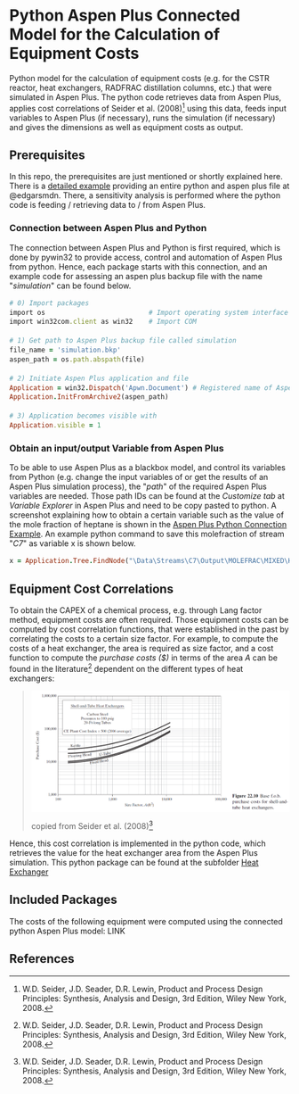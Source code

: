 # Python Aspen Plus Connected Model for the Calculation of Equipment Costs
Python model for the calculation of equipment costs (e.g. for the CSTR reactor, heat exchangers, RADFRAC distillation columns, etc.) that were simulated in Aspen Plus. The python code retrieves data from Aspen Plus, applies cost correlations of Seider et al. (2008)[^1] using this data, feeds input variables to Aspen Plus (if necessary), runs the simulation (if necessary) and gives the dimensions as well as equipment costs as output.

## Prerequisites
In this repo, the prerequisites are just mentioned or shortly explained here. There is a [detailed example](https://github.com/edgarsmdn/Aspen_Plus_Python#aspen-plus-python-connection-example) providing an entire python and aspen plus file at @edgarsmdn. There, a sensitivity analysis is performed where the python code is feeding / retrieving data to / from Aspen Plus.

### Connection between Aspen Plus and Python
The connection between Aspen Plus and Python is first required, which is done by pywin32 to provide access, control and automation of Aspen Plus from python. Hence, each package starts with this connection, and an example code for assessing an aspen plus backup file with the name "*simulation*" can be found below. 

```ruby
# 0) Import packages
import os                          # Import operating system interface
import win32com.client as win32    # Import COM

# 1) Get path to Aspen Plus backup file called simulation
file_name = 'simulation.bkp'
aspen_path = os.path.abspath(file)

# 2) Initiate Aspen Plus application and file
Application = win32.Dispatch('Apwn.Document') # Registered name of Aspen Plus
Application.InitFromArchive2(aspen_path)

# 3) Application becomes visible with 
Application.visible = 1
```

### Obtain an input/output Variable from Aspen Plus
To be able to use Aspen Plus as a blackbox model, and control its variables from Python (e.g. change the input variables of or get the results of an Aspen Plus simulation process), the "*path*" of the required Aspen Plus variables are needed. Those path IDs can be found at the *Customize tab* at *Variable Explorer* in Aspen Plus and need to be copy pasted to python. A screenshot explaining how to obtain a certain variable such as the value of the mole fraction of heptane is shown in the [Aspen Plus Python Connection Example](https://github.com/edgarsmdn/Aspen_Plus_Python#aspen-plus-python-connection-example). An example python command to save this molefraction of stream "*C7*" as variable x is shown below. 

```ruby
x = Application.Tree.FindNode("\Data\Streams\C7\Output\MOLEFRAC\MIXED\HEPTANE").Value
```

## Equipment Cost Correlations 
To obtain the CAPEX of a chemical process,  e.g. through Lang factor method, equipment costs are often required. Those equipment costs can be computed by cost correlation functions, that were established in the past by correlating the costs to a certain size factor. For example, to compute the costs of a heat exchanger, the area is required as size factor, and a cost function to compute the *purchase costs ($)* in terms of the area *A* can be found in the literature[^1] dependent on the different types of heat exchangers:

> <img align="center" src="https://github.com/A-JMinor/Python-Aspen-Plus-Connected-Model-for-the-Calculation-of-Equipment-Costs/blob/main/Pictures/purchasecosts.PNG" width="800">
> 
> copied from Seider et al. (2008)[^1]

Hence, this cost correlation is implemented in the python code, which retrieves the value for the heat exchanger area from the Aspen Plus simulation. This python package can be found at the subfolder [Heat Exchanger](Python-Aspen-Plus-Connected-Model-for-the-Calculation-of-Equipment-Costs/HeatExchanger/)

## Included Packages
The costs of the following equipment were computed using the connected python Aspen Plus model: 
LINK

## References
[^1]: W.D. Seider, J.D. Seader, D.R. Lewin, Product and Process Design Principles: Synthesis, Analysis and Design, 3rd Edition, Wiley New York, 2008.
